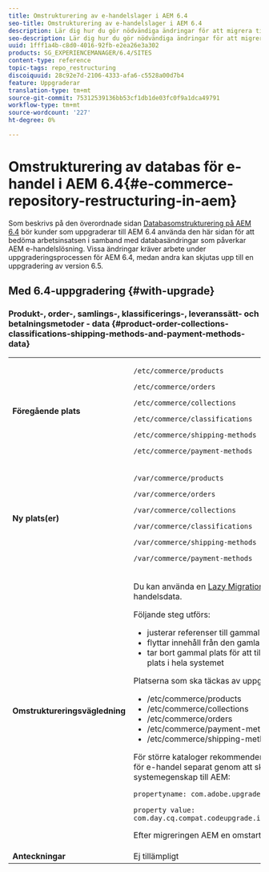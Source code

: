 ```yaml
---
title: Omstrukturering av e-handelslager i AEM 6.4
seo-title: Omstrukturering av e-handelslager i AEM 6.4
description: Lär dig hur du gör nödvändiga ändringar för att migrera till den nya databasstrukturen i AEM 6.4 för e-handel.
seo-description: Lär dig hur du gör nödvändiga ändringar för att migrera till den nya databasstrukturen i AEM 6.4 för e-handel.
uuid: 1fff1a4b-c8d0-4016-92fb-e2ea26e3a302
products: SG_EXPERIENCEMANAGER/6.4/SITES
content-type: reference
topic-tags: repo_restructuring
discoiquuid: 28c92e7d-2106-4333-afa6-c5528a00d7b4
feature: Uppgraderar
translation-type: tm+mt
source-git-commit: 75312539136bb53cf1db1de03fc0f9a1dca49791
workflow-type: tm+mt
source-wordcount: '227'
ht-degree: 0%

---
```



# Omstrukturering av databas för e-handel i AEM 6.4{#e-commerce-repository-restructuring-in-aem}

Som beskrivs på den överordnade sidan [Databasomstrukturering på AEM 6.4](/help/sites-deploying/repository-restructuring.md) bör kunder som uppgraderar till AEM 6.4 använda den här sidan för att bedöma arbetsinsatsen i samband med databasändringar som påverkar AEM e-handelslösning. Vissa ändringar kräver arbete under uppgraderingsprocessen för AEM 6.4, medan andra kan skjutas upp till en uppgradering av version 6.5.

## Med 6.4-uppgradering {#with-upgrade}

### Produkt-, order-, samlings-, klassificerings-, leveranssätt- och betalningsmetoder - data {#product-order-collections-classifications-shipping-methods-and-payment-methods-data}

<table> 
 <tbody>
  <tr>
   <td><strong>Föregående plats</strong></td> 
   <td><p><code>/etc/commerce/products</code></p> <p><code>/etc/commerce/orders</code></p> <p><code>/etc/commerce/collections</code></p> <p><code>/etc/commerce/classifications</code></p> <p><code>/etc/commerce/shipping-methods</code></p> <p><code>/etc/commerce/payment-methods</code></p> </td> 
  </tr>
  <tr>
   <td><strong>Ny plats(er)</strong></td> 
   <td><p><code>/var/commerce/products</code></p> <p><code>/var/commerce/orders</code></p> <p><code>/var/commerce/collections</code></p> <p><code>/var/commerce/classifications</code></p> <p><code>/var/commerce/shipping-methods</code></p> <p><code>/var/commerce/payment-methods</code></p> </td> 
  </tr>
  <tr>
   <td><strong>Omstruktureringsvägledning</strong></td> 
   <td><p>Du kan använda en <a href="/help/sites-deploying/lazy-content-migration.md" target="_blank">Lazy Migration</a>-åtgärd för att migrera e-handelsdata.</p> <p>Följande steg utförs:</p> 
    <ul> 
     <li>justerar referenser till gammal plats så att de pekar på ny plats</li> 
     <li>flyttar innehåll från den gamla platsen till den nya</li> 
     <li>tar bort gammal plats för att till slut aktivera användningen av ny plats i hela systemet</li> 
    </ul> <p>Platserna som ska täckas av uppgiften är:</p> 
    <ul> 
     <li>/etc/commerce/products</li> 
     <li>/etc/commerce/collections<br /> </li> 
     <li>/etc/commerce/orders<br /> </li> 
     <li>/etc/commerce/payment-methods<br /> </li> 
     <li>/etc/commerce/shipping-methods<br /> </li> 
    </ul> <p>För större kataloger rekommenderar vi att du kör migreringsaktiviteten för e-handel separat genom att skicka följande Java-systemegenskap till AEM:</p> <p><code>propertyname: com.adobe.upgrade.forcemigration</code></p> <p><code>property value: com.day.cq.compat.codeupgrade.impl.cq64.CQ64CommerceMigrationTask</code></p> <p>Efter migreringen AEM en omstart krävs.</p> </td> 
  </tr>
  <tr>
   <td><strong>Anteckningar</strong></td> 
   <td>Ej tillämpligt<br /> </td> 
  </tr>
 </tbody>
</table>

